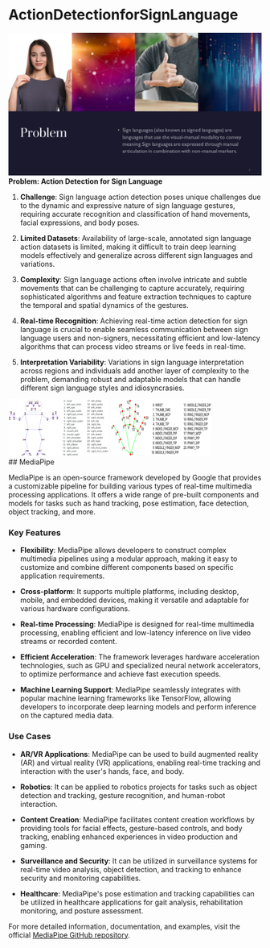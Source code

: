 # ActionDetectionforSignLanguage
![Image Description](Pictures/Slide3.PNG)
**Problem: Action Detection for Sign Language**

1. **Challenge**: Sign language action detection poses unique challenges due to the dynamic and expressive nature of sign language gestures, requiring accurate recognition and classification of hand movements, facial expressions, and body poses.

2. **Limited Datasets**: Availability of large-scale, annotated sign language action datasets is limited, making it difficult to train deep learning models effectively and generalize across different sign languages and variations.

3. **Complexity**: Sign language actions often involve intricate and subtle movements that can be challenging to capture accurately, requiring sophisticated algorithms and feature extraction techniques to capture the temporal and spatial dynamics of the gestures.

4. **Real-time Recognition**: Achieving real-time action detection for sign language is crucial to enable seamless communication between sign language users and non-signers, necessitating efficient and low-latency algorithms that can process video streams or live feeds in real-time.

5. **Interpretation Variability**: Variations in sign language interpretation across regions and individuals add another layer of complexity to the problem, demanding robust and adaptable models that can handle different sign language styles and idiosyncrasies.

<div>
    <img src="Pictures/Slide6.PNG"  width="200" />
    <img src="Pictures/Slide7.PNG" width="200" />
</div>
## MediaPipe

MediaPipe is an open-source framework developed by Google that provides a customizable pipeline for building various types of real-time multimedia processing applications. It offers a wide range of pre-built components and models for tasks such as hand tracking, pose estimation, face detection, object tracking, and more.

### Key Features

- **Flexibility**: MediaPipe allows developers to construct complex multimedia pipelines using a modular approach, making it easy to customize and combine different components based on specific application requirements.

- **Cross-platform**: It supports multiple platforms, including desktop, mobile, and embedded devices, making it versatile and adaptable for various hardware configurations.

- **Real-time Processing**: MediaPipe is designed for real-time multimedia processing, enabling efficient and low-latency inference on live video streams or recorded content.

- **Efficient Acceleration**: The framework leverages hardware acceleration technologies, such as GPU and specialized neural network accelerators, to optimize performance and achieve fast execution speeds.

- **Machine Learning Support**: MediaPipe seamlessly integrates with popular machine learning frameworks like TensorFlow, allowing developers to incorporate deep learning models and perform inference on the captured media data.

### Use Cases

- **AR/VR Applications**: MediaPipe can be used to build augmented reality (AR) and virtual reality (VR) applications, enabling real-time tracking and interaction with the user's hands, face, and body.

- **Robotics**: It can be applied to robotics projects for tasks such as object detection and tracking, gesture recognition, and human-robot interaction.

- **Content Creation**: MediaPipe facilitates content creation workflows by providing tools for facial effects, gesture-based controls, and body tracking, enabling enhanced experiences in video production and gaming.

- **Surveillance and Security**: It can be utilized in surveillance systems for real-time video analysis, object detection, and tracking to enhance security and monitoring capabilities.

- **Healthcare**: MediaPipe's pose estimation and tracking capabilities can be utilized in healthcare applications for gait analysis, rehabilitation monitoring, and posture assessment.

For more detailed information, documentation, and examples, visit the official [MediaPipe GitHub repository](https://github.com/google/mediapipe).


